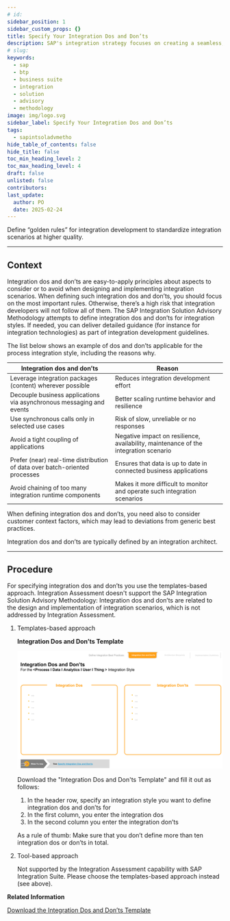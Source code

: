 ```yaml
---
# id: 
sidebar_position: 1
sidebar_custom_props: {}
title: Specify Your Integration Dos and Don’ts
description: SAP's integration strategy focuses on creating a seamless, intelligent suite of business applications by integrating end-to-end processes across SAP, partner, and third-party solutions, aiming to accelerate innovation and deliver significant business value. A key component of this strategy is the SAP Integration Solution Advisory Methodology, which provides a comprehensive framework for defining, documenting, and executing enterprise integration strategies, covering both technical and organizational aspects, and can be adapted to various integration technologies and organizational needs.
# slug: 
keywords:
  - sap
  - btp
  - business suite
  - integration
  - solution
  - advisory
  - methodology
image: img/logo.svg
sidebar_label: Specify Your Integration Dos and Don’ts
tags:
  - sapintsoladvmetho
hide_table_of_contents: false
hide_title: false
toc_min_heading_level: 2
toc_max_heading_level: 4
draft: false
unlisted: false
contributors:
last_update:
  author: PO
  date: 2025-02-24
---
```


<!-- loio5478c29f29b74c159d13a55eb835bc57 -->

Define “golden rules” for integration development to standardize integration scenarios at higher quality.

***

<a name="loio5478c29f29b74c159d13a55eb835bc57__section_pkv_rnk_swb"/>

## Context

Integration dos and don’ts are easy-to-apply principles about aspects to consider or to avoid when designing and implementing integration scenarios. When defining such integration dos and don’ts, you should focus on the most important rules. Otherwise, there’s a high risk that integration developers will not follow all of them. The SAP Integration Solution Advisory Methodology attempts to define integration dos and don’ts for integration styles. If needed, you can deliver detailed guidance \(for instance for integration technologies\) as part of integration development guidelines.

The list below shows an example of dos and don’ts applicable for the process integration style, including the reasons why.

|Integration dos and don’ts|Reason|
|--------------------------|------|
|Leverage integration packages \(content\) wherever possible|Reduces integration development effort|
|Decouple business applications via asynchronous messaging and events|Better scaling runtime behavior and resilience|
|Use synchronous calls only in selected use cases|Risk of slow, unreliable or no responses|
|Avoid a tight coupling of applications|Negative impact on resilience, availability, maintenance of the integration scenario|
|Prefer \(near\) real-time distribution of data over batch-oriented processes|Ensures that data is up to date in connected business applications|
|Avoid chaining of too many integration runtime components|Makes it more difficult to monitor and operate such integration scenarios|

When defining integration dos and don’ts, you need also to consider customer context factors, which may lead to deviations from generic best practices.

Integration dos and don’ts are typically defined by an integration architect.

***

<a name="loio5478c29f29b74c159d13a55eb835bc57__section_kj1_h4k_swb"/>

## Procedure

For specifying integration dos and don’ts you use the templates-based approach. Integration Assessment doesn't support the SAP Integration Solution Advisory Methodology: Integration dos and don’ts are related to the design and implementation of integration scenarios, which is not addressed by Integration Assessment.

1.  Templates-based approach

      
      
    **Integration Dos and Don’ts Template**

    ![](images/loiocaaf15feea15447f9c3a97217b843635_LowRes.png "Integration Dos and Don’ts Template")

    Download the "Integration Dos and Don'ts Template" and fill it out as follows:

    1.  In the header row, specify an integration style you want to define integration dos and don’ts for
    2.  In the first column, you enter the integration dos
    3.  In the second column you enter the integration don’ts

    As a rule of thumb: Make sure that you don’t define more than ten integration dos or don’ts in total.

2.  Tool-based approach

    Not supported by the Integration Assessment capability with SAP Integration Suite. Please choose the templates-based approach instead \(see above\).


**Related Information**  


[Download the Integration Dos and Don’ts Template](https://d.dam.sap.com/a/QXH6JPF?rc=10)

